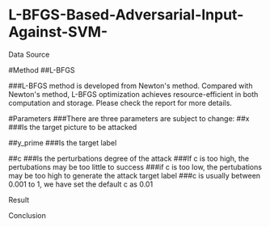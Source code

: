 # L-BFGS-Based-Adversarial-Input-Against-SVM-

Data Source

#Method
##L-BFGS

###L-BFGS method is developed from Newton's method. Compared with Newton's method, L-BFGS optimization achieves resource-efficient in both computation and storage.
Please check the report for more details.

#Parameters
###There are three parameters are subject to change:
##x 
###Is the target picture to be attacked

##y_prime
###Is the target label 

##c
###Is the perturbations degree of the attack
###If c is too high, the pertubations may be too little to success
###if c is too low, the pertubations may be too high to generate the attack target label
###c is usually between 0.001 to 1, we have set the default c as 0.01

Result 


Conclusion
